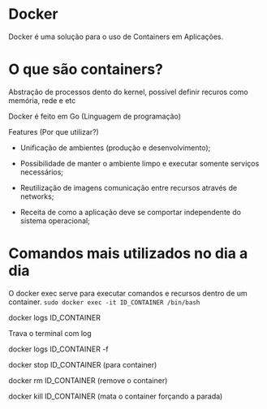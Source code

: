 # Docker

Docker é uma solução para o uso de Containers em Aplicações.

# O que são containers?

Abstração de processos dento do kernel, possível definir recuros como memória, rede e etc

Docker é feito em Go (Linguagem de programação)

Features (Por que utilizar?)

- Unificação de ambientes (produção e desenvolvimento);

- Possibilidade de manter o ambiente limpo e executar somente serviços necessários;

- Reutilização de imagens comunicação entre recursos através de networks;

- Receita de como a aplicação deve se comportar independente do sistema operacional;

# Comandos mais utilizados no dia a dia


O docker exec serve para executar comandos e recursos dentro de um container.
`sudo docker exec -it ID_CONTAINER /bin/bash`

docker logs ID_CONTAINER

Trava o terminal com log

docker logs ID_CONTAINER -f 

docker stop ID_CONTAINER (para container)

docker rm ID_CONTAINER (remove o container)

docker kill ID_CONTAINER (mata o container forçando a parada)




